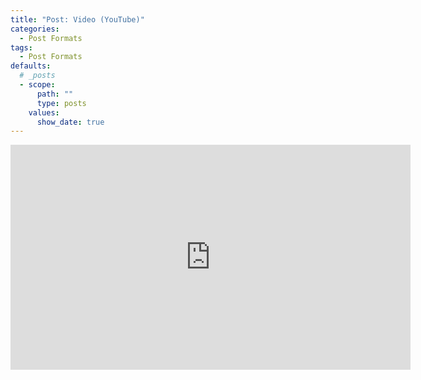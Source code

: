 ```yaml
---
title: "Post: Video (YouTube)"
categories:
  - Post Formats
tags:
  - Post Formats
defaults:
  # _posts
  - scope:
      path: ""
      type: posts
    values:
      show_date: true
---
```


<iframe width="640" height="360" src="https://www.youtube-nocookie.com/embed/-PVofD2A9t8?controls=0" frameborder="0" allowfullscreen></iframe>